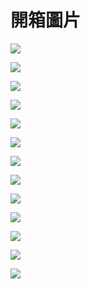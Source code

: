 # 開箱圖片

![](./pics/openbox/20240104_160402.jpg)

![](./pics/openbox/20240104_160406.jpg)

![](./pics/openbox/20240104_160550.jpg)

![](./pics/openbox/20240104_160649.jpg)

![](./pics/openbox/20240104_160805.jpg)

![](./pics/openbox/20240104_160825.jpg)

![](./pics/openbox/20240104_160835.jpg)

![](./pics/openbox/20240104_160849.jpg)

![](./pics/openbox/20240104_160920.jpg)

![](./pics/openbox/20240104_161055.jpg)

![](./pics/openbox/20240104_161351.jpg)

![](./pics/openbox/20240104_161529.jpg)

![](./pics/openbox/20240104_161519.jpg)